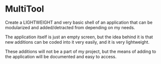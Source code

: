 # MultiTool
Create a LIGHTWEIGHT and very basic shell of an application that can be modularized and added/detracted from depending on my needs.

The application itself is just an empty screen, but the idea behind it is that new additions can be coded into it very easily, and it is very lightweight.

These additions will not be a part of my project, but the means of adding to the application will be documented and easy to access.
